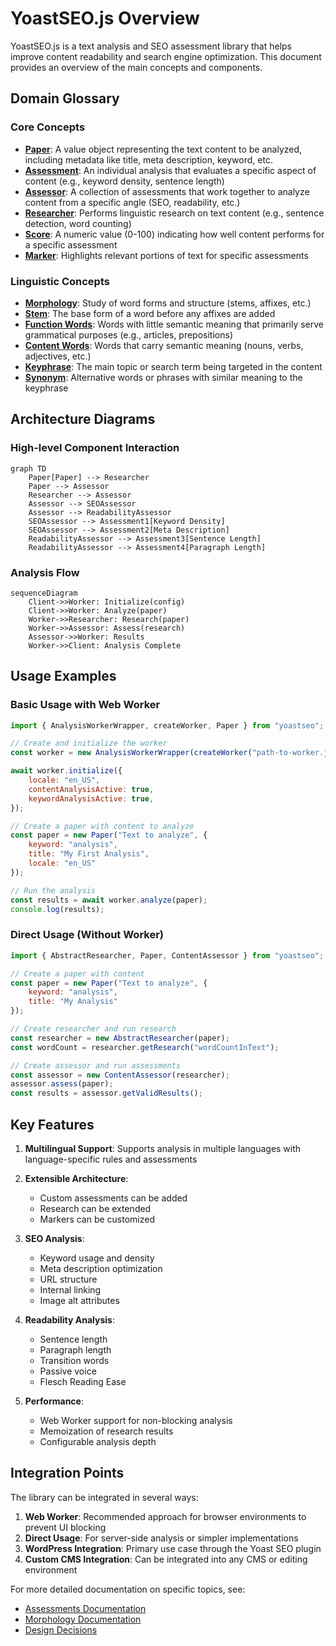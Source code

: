 # YoastSEO.js Overview

YoastSEO.js is a text analysis and SEO assessment library that helps improve content readability and search engine optimization. This document provides an overview of the main concepts and components.

## Domain Glossary

### Core Concepts

- **[Paper](./GLOSSARY.md#paper)**: A value object representing the text content to be analyzed, including metadata like title, meta description, keyword, etc.
- **[Assessment](./GLOSSARY.md#assessment)**: An individual analysis that evaluates a specific aspect of content (e.g., keyword density, sentence length)
- **[Assessor](./GLOSSARY.md#assessor)**: A collection of assessments that work together to analyze content from a specific angle (SEO, readability, etc.)
- **[Researcher](./GLOSSARY.md#researcher)**: Performs linguistic research on text content (e.g., sentence detection, word counting)
- **[Score](./GLOSSARY.md#score)**: A numeric value (0-100) indicating how well content performs for a specific assessment
- **[Marker](./GLOSSARY.md#marker)**: Highlights relevant portions of text for specific assessments

### Linguistic Concepts

- **[Morphology](./GLOSSARY.md#morphology)**: Study of word forms and structure (stems, affixes, etc.)
- **[Stem](./GLOSSARY.md#stem)**: The base form of a word before any affixes are added
- **[Function Words](./GLOSSARY.md#function-words)**: Words with little semantic meaning that primarily serve grammatical purposes (e.g., articles, prepositions)
- **[Content Words](./GLOSSARY.md#content-words)**: Words that carry semantic meaning (nouns, verbs, adjectives, etc.)
- **[Keyphrase](./GLOSSARY.md#keyphrase)**: The main topic or search term being targeted in the content
- **[Synonym](./GLOSSARY.md#synonym)**: Alternative words or phrases with similar meaning to the keyphrase

## Architecture Diagrams

### High-level Component Interaction
```mermaid
graph TD
    Paper[Paper] --> Researcher
    Paper --> Assessor
    Researcher --> Assessor
    Assessor --> SEOAssessor
    Assessor --> ReadabilityAssessor
    SEOAssessor --> Assessment1[Keyword Density]
    SEOAssessor --> Assessment2[Meta Description]
    ReadabilityAssessor --> Assessment3[Sentence Length]
    ReadabilityAssessor --> Assessment4[Paragraph Length]
```

### Analysis Flow
```mermaid
sequenceDiagram
    Client->>Worker: Initialize(config)
    Client->>Worker: Analyze(paper)
    Worker->>Researcher: Research(paper)
    Worker->>Assessor: Assess(research)
    Assessor->>Worker: Results
    Worker->>Client: Analysis Complete
```

## Usage Examples

### Basic Usage with Web Worker

```javascript
import { AnalysisWorkerWrapper, createWorker, Paper } from "yoastseo";

// Create and initialize the worker
const worker = new AnalysisWorkerWrapper(createWorker("path-to-worker.js"));

await worker.initialize({
    locale: "en_US",
    contentAnalysisActive: true,
    keywordAnalysisActive: true,
});

// Create a paper with content to analyze
const paper = new Paper("Text to analyze", {
    keyword: "analysis",
    title: "My First Analysis",
    locale: "en_US"
});

// Run the analysis
const results = await worker.analyze(paper);
console.log(results);
```

### Direct Usage (Without Worker)

```javascript
import { AbstractResearcher, Paper, ContentAssessor } from "yoastseo";

// Create a paper with content
const paper = new Paper("Text to analyze", {
    keyword: "analysis",
    title: "My Analysis" 
});

// Create researcher and run research
const researcher = new AbstractResearcher(paper);
const wordCount = researcher.getResearch("wordCountInText");

// Create assessor and run assessments
const assessor = new ContentAssessor(researcher);
assessor.assess(paper);
const results = assessor.getValidResults();
```

## Key Features

1. **Multilingual Support**: Supports analysis in multiple languages with language-specific rules and assessments

2. **Extensible Architecture**: 
   - Custom assessments can be added
   - Research can be extended
   - Markers can be customized

3. **SEO Analysis**:
   - Keyword usage and density
   - Meta description optimization
   - URL structure
   - Internal linking
   - Image alt attributes

4. **Readability Analysis**:
   - Sentence length
   - Paragraph length
   - Transition words
   - Passive voice
   - Flesch Reading Ease

5. **Performance**:
   - Web Worker support for non-blocking analysis
   - Memoization of research results
   - Configurable analysis depth

## Integration Points

The library can be integrated in several ways:

1. **Web Worker**: Recommended approach for browser environments to prevent UI blocking
2. **Direct Usage**: For server-side analysis or simpler implementations
3. **WordPress Integration**: Primary use case through the Yoast SEO plugin
4. **Custom CMS Integration**: Can be integrated into any CMS or editing environment

For more detailed documentation on specific topics, see:
- [Assessments Documentation](./src/scoring/assessments/README.md)
- [Morphology Documentation](./MORPHOLOGY.md)
- [Design Decisions](./DESIGN%20DECISIONS.md) 